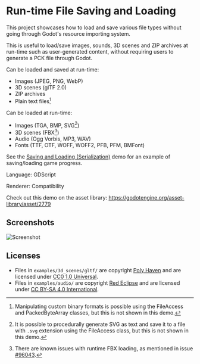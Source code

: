 # Run-time File Saving and Loading

This project showcases how to load and save various file types without going
through Godot's resource importing system.

This is useful to load/save images, sounds, 3D scenes and ZIP archives at
run-time such as user-generated content, without requiring users to generate a
PCK file through Godot.

Can be loaded and saved at run-time:

- Images (JPEG, PNG, WebP)
- 3D scenes (glTF 2.0)
- ZIP archives
- Plain text files[^1]

Can be loaded at run-time:

- Images (TGA, BMP, SVG[^2])
- 3D scenes (FBX[^3])
- Audio (Ogg Vorbis, MP3, WAV)
- Fonts (TTF, OTF, WOFF, WOFF2, PFB, PFM, BMFont)

[^1]: Manipulating custom binary formats is possible using the FileAccess and
PackedByteArray classes, but this is not shown in this demo.

[^2]: It is possible to procedurally generate SVG as text and save it to a file
with `.svg` extension using the FileAccess class, but this is not shown in
this demo.

[^3]: There are known issues with runtime FBX loading, as mentioned in issue
[#96043](https://github.com/godotengine/godot/issues/96043).

See the [Saving and Loading (Serialization)](/loading/serialization/) demo for
an example of saving/loading game progress.

Language: GDScript

Renderer: Compatibility

Check out this demo on the asset library: https://godotengine.org/asset-library/asset/2779

## Screenshots

![Screenshot](screenshots/runtime_save_load.webp)

## Licenses

- Files in `examples/3d_scenes/gltf/` are copyright
  [Poly Haven](https://polyhaven.com/a/plastic_monobloc_chair_01)
  and are licensed under [CC0 1.0 Universal](https://creativecommons.org/publicdomain/zero/1.0/).
- Files in `examples/audio/` are copyright [Red Eclipse](https://redeclipse.net)
  and are licensed under [CC BY-SA 4.0 International](https://www.creativecommons.org/licenses/by-sa/4.0/).
